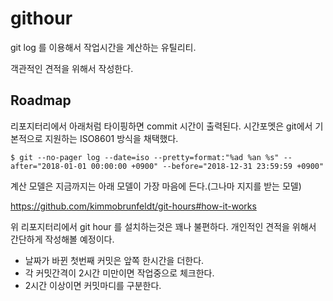 # githour

git log 를 이용해서 작업시간을 계산하는 유틸리티.

객관적인 견적을 위해서 작성한다.

## Roadmap
리포지터리에서 아래처럼 타이핑하면 commit 시간이 출력된다.
시간포멧은 git에서 기본적으로 지원하는 ISO8601 방식을 채택했다.

```
$ git --no-pager log --date=iso --pretty=format:"%ad %an %s" --after="2018-01-01 00:00:00 +0900" --before="2018-12-31 23:59:59 +0900"
```

계산 모델은 지금까지는 아래 모델이 가장 마음에 든다.(그나마 지지를 받는 모델)

https://github.com/kimmobrunfeldt/git-hours#how-it-works

위 리포지터리에서 git hour 를 설치하는것은 꽤나 불편하다.
개인적인 견적을 위해서 간단하게 작성해볼 예정이다.

- 날짜가 바뀐 첫번째 커밋은 앞쪽 한시간을 더한다.
- 각 커밋간격이 2시간 미만이면 작업중으로 체크한다.
- 2시간 이상이면 커밋마디를 구분한다.
